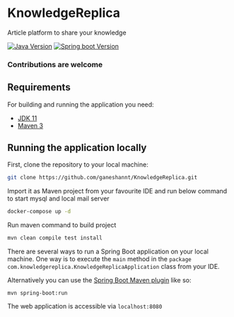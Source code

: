 # KnowledgeReplica
Article platform to share your knowledge

[![Java Version](https://img.shields.io/badge/java-11-brightgreen.svg)](https://jdk.java.net/11)
[![Spring boot Version](https://img.shields.io/badge/SpringBoot-2.5.6-brightred.svg)](https://spring.io/projects/spring-boot)

### Contributions are welcome

## Requirements

For building and running the application you need:

- [JDK 11](https://jdk.java.net/11)
- [Maven 3](https://maven.apache.org)


## Running the application locally

First, clone the repository to your local machine:

```bash
git clone https://github.com/ganeshannt/KnowledgeReplica.git
```
Import it as Maven project from your favourite IDE and run below command to start mysql and local mail server
```bash
docker-compose up -d
```

Run maven command to build project
```bash
mvn clean compile test install
```

There are several ways to run a Spring Boot application on your local machine. One way is to execute the `main` method in the `package com.knowledgereplica.KnowledgeReplicaApplication` class from your IDE.

Alternatively you can use the [Spring Boot Maven plugin](https://docs.spring.io/spring-boot/docs/current/reference/html/build-tool-plugins-maven-plugin.html) like so:

```shell
mvn spring-boot:run
```

The web application is accessible via `localhost:8080`
